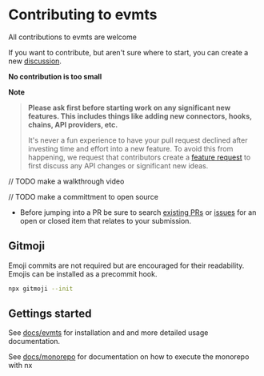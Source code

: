 # Contributing to evmts

All contributions to evmts are welcome

If you want to contribute, but aren't sure where to start, you can create a new [discussion](https://github.com/evmts/evmts-monorepo/discussions).

**No contribution is too small**

**Note**

> **Please ask first before starting work on any significant new features. This includes things like adding new connectors, hooks, chains, API providers, etc.**
>
> It's never a fun experience to have your pull request declined after investing time and effort into a new feature. To avoid this from happening, we request that contributors create a [feature request](https://github.com/evmts/evmts-monorepo/discussions/new?category=ideas) to first discuss any API changes or significant new ideas.

// TODO make a walkthrough video

// TODO make a committment to open source

- Before jumping into a PR be sure to search [existing PRs](https://github.com/evmts/evmts-monorepo/pulls) or [issues](https://github.com/evmts/evmts-monorepo/issues) for an open or closed item that relates to your submission.

## Gitmoji

Emoji commits are not required but are encouraged for their readability. Emojis can be installed as a precommit hook.

```bash
npx gitmoji --init
```

## Gettings started

See [docs/evmts](https://github.com/evmts/evmts-monorepo-monorepo/tree/main/docs/evmts) for installation and and more detailed usage documentation.

See [docs/monorepo](https://github.com/evmts/evmts-monorepo-monorepo/tree/main/docs/monorepo) for documentation on how to execute the monorepo with nx
